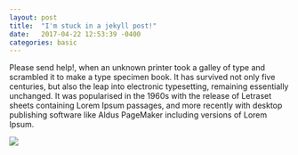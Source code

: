 ```yaml
---
layout: post
title:  "I'm stuck in a jekyll post!"
date:   2017-04-22 12:53:39 -0400
categories: basic
---
```


Please send help!<!--more-->, when an unknown printer took a galley of type and scrambled it to make a type specimen book. It has survived not only five centuries, but also the leap into electronic typesetting, remaining essentially unchanged. It was popularised in the 1960s with the release of Letraset sheets containing Lorem Ipsum passages, and more recently with desktop publishing software like Aldus PageMaker including versions of Lorem Ipsum.

<img class="" src="{{ site.url }}{{site.baseurl}}/assets/img/beer.jpg">


[jekyll-docs]: https://jekyllrb.com/docs/home
[jekyll-gh]:   https://github.com/jekyll/jekyll
[jekyll-talk]: https://talk.jekyllrb.com/